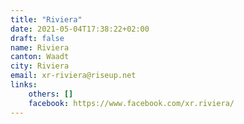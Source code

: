 ```yaml
---
title: "Riviera"
date: 2021-05-04T17:38:22+02:00
draft: false
name: Riviera
canton: Waadt
city: Riviera
email: xr-riviera@riseup.net 
links:
    others: []
    facebook: https://www.facebook.com/xr.riviera/
---
```


